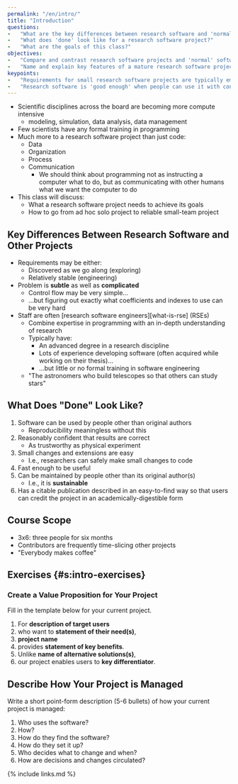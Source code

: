 ```yaml
---
permalink: "/en/intro/"
title: "Introduction"
questions:
-   "What are the key differences between research software and 'normal' projects?"
-   "What does 'done' look like for a research software project?"
-   "What are the goals of this class?"
objectives:
-   "Compare and contrast research software projects and 'normal' software projects."
-   "Name and explain key features of a mature research software project."
keypoints:
-   "Requirements for small research software projects are typically emergent."
-   "Research software is 'good enough' when people can use it with confidence and extend it with reasonable effort."
---
```


-   Scientific disciplines across the board are becoming more compute intensive
    -   modeling, simulation, data analysis, data management
-   Few scientists have any formal training in programming
-   Much more to a research software project than just code:
    -   Data
    -   Organization
    -   Process
    -   Communication
        -   We should think about programming not as instructing a computer what to do,
            but as communicating with other humans what we want the computer to do
-   This class will discuss:
    -   What a research software project needs to achieve its goals
    -   How to go from ad hoc solo project to reliable small-team project

## Key Differences Between Research Software and Other Projects

-   Requirements may be either:
    -   Discovered as we go along (exploring)
    -   Relatively stable (engineering)
-   Problem is **subtle** as well as **complicated**
    -   Control flow may be very simple...
    -   ...but figuring out exactly what coefficients and indexes to use can be very hard
-   Staff are often [research software engineers][what-is-rse] (RSEs)
    -   Combine expertise in programming with an in-depth understanding of research
    -   Typically have:
        -   An advanced degree in a research discipline
        -   Lots of experience developing software (often acquired while working on their thesis)...
        -   ...but little or no formal training in software engineering
    -   "The astronomers who build telescopes so that others can study stars"

## What Does "Done" Look Like?

1.  Software can be used by people other than original authors
    -   Reproducibility meaningless without this
2.  Reasonably confident that results are correct
    -   As trustworthy as physical experiment
3.  Small changes and extensions are easy
    -   I.e., researchers can safely make small changes to code
4.  Fast enough to be useful
5.  Can be maintained by people other than its original author(s)
    -   I.e., it is **sustainable**
6.  Has a citable publication described in an easy-to-find way
    so that users can credit the project in an academically-digestible form

## Course Scope

-   3x6: three people for six months
-   Contributors are frequently time-slicing other projects
-   "Everybody makes coffee"

## Exercises {#s:intro-exercises}

### Create a Value Proposition for Your Project

Fill in the template below for your current project.

1.  For **description of target users**
2.  who want to **statement of their need(s)**,
3.  **project name**
4.  provides **statement of key benefits**.
5.  Unlike **name of alternative solutions(s)**,
6.  our project enables users to **key differentiator**.

## Describe How Your Project is Managed

Write a short point-form description (5-6 bullets) of how your current project is managed:

1.  Who uses the software?
2.  How?
3.  How do they find the software?
4.  How do they set it up?
5.  Who decides what to change and when?
6.  How are decisions and changes circulated?

{% include links.md %}
